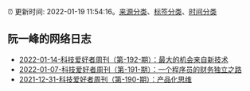 :alarm_clock: 更新时间: 2022-01-19 11:54:16。[来源分类](../README.md)、[标签分类](../TAGS.md)、[时间分类](../TIMELINE.md)

## 阮一峰的网络日志




- [2022-01-14-科技爱好者周刊（第-192-期）：最大的机会来自新技术](http://www.ruanyifeng.com/blog/2022/01/weekly-issue-192.html) 
- [2022-01-07-科技爱好者周刊（第-191-期）：一个程序员的财务独立之路](http://www.ruanyifeng.com/blog/2022/01/weekly-issue-191.html) 
- [2021-12-31-科技爱好者周刊（第-190-期）：产品化思维](http://www.ruanyifeng.com/blog/2021/12/weekly-issue-190.html) 